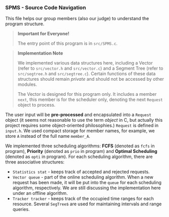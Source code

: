 ### SPMS - Source Code Navigation

This file helps our group members (also our judge) to understand the program structure.

> **Important for Everyone!**
> 
> The entry point of this program is in `src/SPMS.c`.

> **Implementation Note**
> 
> We implemented various data structures here, including a Vector (refer to `src/vector.h` and `src/vector.c`) and a Segment Tree (refer to `src/segtree.h` and `src/segtree.c`). Certain functions of these data structures should remain _private_ and should not be accessed by other modules. 
> 
> The Vector is designed for this program only. It includes a member `next`, this member is for the scheduler only, denoting the next `Request` object to process.

The user input will be **pre-processed** and encapsulated into a `Request` object (it seems not reasonable to use the term _object_ in C, but actually this project requires some object-oriented philosophies.) `Request` is defined in `input.h`. We used compact storage for member names, for example, we store `A` instead of the full name `member_A`.

We implemented three scheduling algorithms: **FCFS** (denoted as `fcfs` in program), **Priority** (denoted as `prio` in program) and **Optimal Scheduling** (denoted as `opti` in program). For each scheduling algorithm, there are three associative structures:
- `Statistics stat` - keeps track of accepted and rejected requests.
- `Vector queue` - part of the online scheduling algorithm. When a new request has been made, it will be put into the `queue` for each scheduling algorithm, respectively. We are still discussing the implementation here under an offline algorithm.
- `Tracker tracker` - keeps track of the occupied time ranges for each resource. Several `SegTree`s are used for maintaining intervals and range queries.

